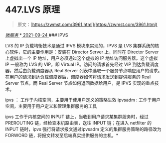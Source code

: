 <!--yml
category: 未分类
date: 0001-01-01 00:00:00
--->

# 447.LVS 原理

> 原文：[https://zwmst.com/3961.html](https://zwmst.com/3961.html)

   [ *微服务* ](https://zwmst.com/%e5%be%ae%e6%9c%8d%e5%8a%a1)*[ <time datetime="2021-09-25T01:15:45+08:00"> 2021-09-24 </time> ](https://zwmst.com/3961.html)  ### IPVS

LVS 的 IP 负载均衡技术是通过 IPVS 模块来实现的，IPVS 是 LVS 集群系统的核心软件，它的主要作用是：安装在 Director Server 上，同时在 Director Server 上虚拟出一个 IP 地址，用户必须通过这个虚拟的 IP 地址访问服务器。这个虚拟 IP 一般称为 LVS 的 VIP，即 Virtual IP。访问的请求首先经过 VIP 到达负载调度器，然后由负载调度器从 Real Server 列表中选取一个服务节点响应用户的请求。 在用户的请求到达负载调度器后，调度器如何将请求发送到提供服务的 Real Server 节点，而 Real Server 节点如何返回数据给用户，是 IPVS 实现的重点技术。

ipvs ： 工作于内核空间，主要用于使用户定义的策略生效
ipvsadm : 工作于用户空间，主要用于用户定义和管理集群服务的工具

ipvs 工作于内核空间的 INPUT 链上，当收到用户请求某集群服务时，经过 PREROUTING 链，经检查本机路由表，送往 INPUT 链；在进入 netfilter 的 INPUT 链时，ipvs 强行将请求报文通过ipvsadm 定义的集群服务策略的路径改为 FORWORD 链，将报文转发至后端真实提供服务的主机。*